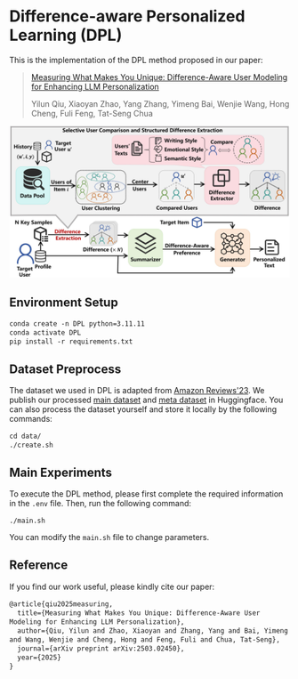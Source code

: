 # Difference-aware Personalized Learning (DPL)

This is the implementation of the DPL method proposed in our paper:

> [Measuring What Makes You Unique: Difference-Aware User Modeling for Enhancing LLM Personalization](https://arxiv.org/abs/2503.02450)
> 
> Yilun Qiu, Xiaoyan Zhao, Yang Zhang, Yimeng Bai, Wenjie Wang, Hong Cheng, Fuli Feng, Tat-Seng Chua

![DPL Framework](fig/framework.jpg)

## Environment Setup

```
conda create -n DPL python=3.11.11
conda activate DPL
pip install -r requirements.txt
```

## Dataset Preprocess

The dataset we used in DPL is adapted from [Amazon Reviews'23](https://amazon-reviews-2023.github.io/). We publish our processed [main dataset](https://huggingface.co/datasets/SnowCharmQ/DPL-main) and [meta dataset](https://huggingface.co/datasets/SnowCharmQ/DPL-meta) in Huggingface. You can also process the dataset yourself and store it locally by the following commands:

```
cd data/
./create.sh
```

## Main Experiments

To execute the DPL method, please first complete the required information in the `.env` file. Then, run the following command:

```
./main.sh
```

You can modify the `main.sh` file to change parameters.

## Reference

If you find our work useful, please kindly cite our paper:

```
@article{qiu2025measuring,
  title={Measuring What Makes You Unique: Difference-Aware User Modeling for Enhancing LLM Personalization},
  author={Qiu, Yilun and Zhao, Xiaoyan and Zhang, Yang and Bai, Yimeng and Wang, Wenjie and Cheng, Hong and Feng, Fuli and Chua, Tat-Seng},
  journal={arXiv preprint arXiv:2503.02450},
  year={2025}
}
```